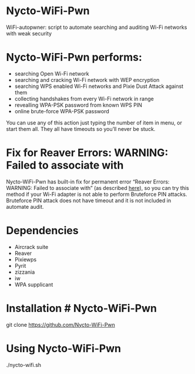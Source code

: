 # Nycto-WiFi-Pwn
WiFi-autopwner: script to automate searching and auditing Wi-Fi networks with weak security

# Nycto-WiFi-Pwn performs:
- searching Open Wi-Fi network
- searching and cracking Wi-Fi network with WEP encryption
- searching WPS enabled Wi-Fi networks and Pixie Dust Attack against them
- collecting handshakes from every Wi-Fi network in range
- revealling WPA-PSK password from known WPS PIN
- online brute-force WPA-PSK password

You can use any of this action just typing the number of item in menu, or start them all. They all have timeouts so you’ll never be stuck.

# Fix for Reaver Errors: WARNING: Failed to associate with

Nycto-WiFi-Pwn has built-in fix for permanent error “Reaver Errors: WARNING: Failed to associate with” (as described <a href="http://miloserdov.org/?p=29">here</a>), so you can try this method if your Wi-Fi adapter is not able to perform Bruteforce PIN attacks.
Bruteforce PIN attack does not have timeout and it is not included in automate audit.

# Dependencies
- Aircrack suite
- Reaver
- Pixiewps
- Pyrit
- zizzania
- iw
- WPA supplicant

# Installation # Nycto-WiFi-Pwn
git clone https://github.com/Nycto-WiFi-Pwn

# Using Nycto-WiFi-Pwn
./nycto-wifi.sh
